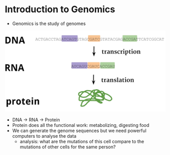 # Introduction to Genomics

- Genomics is the study of genomes

![](./images/001.png)

- DNA -> RNA -> Protein
- Protein does all the functional work: metabolizing, digesting food
- We can generate the genome sequences but we need powerful computers to analyse the data
  - analysis: what are the mutations of this cell compare to the mutations of other cells for the same person?
